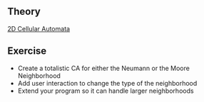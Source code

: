 
## Theory

[2D Cellular Automata](theory)

## Exercise

- Create a totalistic CA for either the Neumann or the Moore Neighborhood
- Add user interaction to change the type of the neighborhood
- Extend your program so it can handle larger neighborhoods
